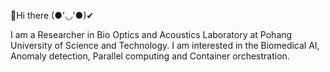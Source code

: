 🌈Hi there (●'◡'●)✔


I am a Researcher in Bio Optics and Acoustics Laboratory at Pohang University of Science and Technology. I am interested in the Biomedical AI, Anomaly detection, Parallel computing and Container orchestration.
